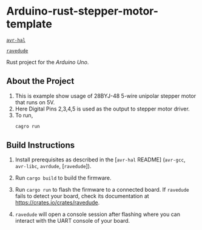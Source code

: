 Arduino-rust-stepper-motor-template
===================================
[`avr-hal`](https://github.com/Rahix/avr-hal#readme)

[`ravedude`](https://crates.io/crates/ravedude)

Rust project for the _Arduino Uno_.

## About the Project

1. This is example show usage of 28BYJ-48 5-wire unipolar stepper motor that runs on 5V.
2. Here Digital Pins 2,3,4,5 is used as the output to stepper motor driver.
3. To run,
   ```bash
   cagro run
   ```

## Build Instructions
1. Install prerequisites as described in the [`avr-hal` README] (`avr-gcc`, `avr-libc`, `avrdude`, [`ravedude`]).

2. Run `cargo build` to build the firmware.

3. Run `cargo run` to flash the firmware to a connected board.  If `ravedude`
   fails to detect your board, check its documentation at
   <https://crates.io/crates/ravedude>.

4. `ravedude` will open a console session after flashing where you can interact
   with the UART console of your board.